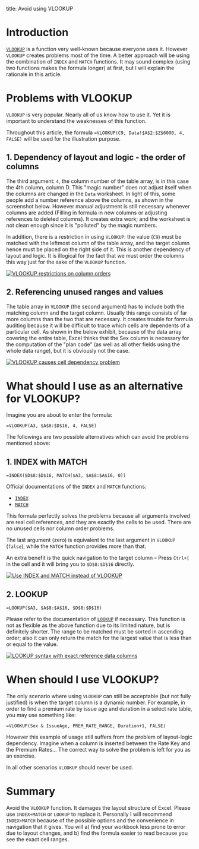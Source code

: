 title: Avoid using VLOOKUP

# Introduction

[`VLOOKUP`][doc-vlookup] is a function very well-known because everyone uses it. However `VLOOKUP` creates problems most of the time. A better approach will be using the combination of `INDEX` and `MATCH` functions. It may sound complex (using two functions makes the formula longer) at first, but I will explain the rationale in this article.

# Problems with VLOOKUP

`VLOOKUP` is very popular. Nearly all of us know how to use it. Yet it is important to understand the weaknesses of this function.

Throughout this article, the formula `=VLOOKUP(C9, Data!$A$2:$Z$6000, 4, FALSE)` will be used for the illustration purpose.

## 1. Dependency of layout and logic - the order of columns

The third argument: `4`, the column number of the table array, is in this case the 4th column, column D. This "magic number" does not adjust itself when the columns are changed in the `Data` worksheet. In light of this, some people add a number reference above the columns, as shown in the screenshot below. However manual adjustment is still necessary whenever columns are added (Filling in formula in new columns or adjusting references to deleted columns). It creates extra work; and the worksheet is not clean enough since it is "polluted" by the magic numbers.

In addition, there is a restriction in using `VLOOKUP`: the value (`C9`) must be matched with the leftmost column of the table array, and the target column hence must be placed on the right side of it. This is another dependency of layout and logic. It is illogical for the fact that we must order the columns this way just for the sake of the `VLOOKUP` function.

[![VLOOKUP restrictions on column orders][image-column-order]][image-column-order]

## 2. Referencing unused ranges and values

The table array in `VLOOKUP` (the second argument) has to include both the matching column and the target column. Usually this range consists of far more columns than the two that are necessary. It creates trouble for formula auditing because it will be difficult to trace which cells are dependents of a particular cell. As shown in the below exhibit, because of the data array covering the entire table, Excel thinks that the Sex column is necessary for the computation of the "plan code" (as well as all other fields using the whole data range), but it is obviously not the case.

[![VLOOKUP causes cell dependency problem][image-unused-cells]][image-unused-cells]

# What should I use as an alternative for VLOOKUP?

Imagine you are about to enter the formula:

```
=VLOOKUP(A3, $A$8:$D$16, 4, FALSE)
```

The followings are two possible alternatives which can avoid the problems mentioned above:

## 1. INDEX with MATCH

```
=INDEX($D$8:$D$16, MATCH($A3, $A$8:$A$16, 0))
```

Official documentations of the `INDEX` and `MATCH` functions:

- [`INDEX`][doc-index]
- [`MATCH`][doc-match]
 
This formula perfectly solves the problems because all arguments involved are real cell references, and they are exactly the cells to be used. There are no unused cells nor column order problems.
 
The last argument (zero) is equivalent to the last argument in `VLOOKUP` (`false`), while the `MATCH` function provides more than that.
 
An extra benefit is the quick navigation to the target column – Press `Ctrl+[` in the cell and it will bring you to `$D$8:$D$16` directly.

[![Use INDEX and MATCH instead of VLOOKUP][image-index-match]][image-index-match]

## 2. LOOKUP

```
=LOOKUP($A3, $A$8:$A$16, $D$8:$D$16)
```

Please refer to the documentation of [`LOOKUP`](https://support.office.com/en-us/article/LOOKUP-function-446d94af-663b-451d-8251-369d5e3864cb) if necessary. This function is not as flexible as the above function due to its limited nature, but is definitely shorter. The range to be matched must be sorted in ascending order; also it can only return the match for the largest value that is less than or equal to the value.

[![LOOKUP syntax with exact reference data columns][image-lookup]][image-lookup]

# When should I use VLOOKUP?

The only scenario where using `VLOOKUP` can still be acceptable (but not fully justified) is when the target column is a dynamic number. For example, in order to find a premium rate by issue age and duration in a select rate table, you may use something like:

```
=VLOOKUP(Sex & IssueAge, PREM_RATE_RANGE, Duration+1, FALSE)
```

However this example of usage still suffers from the problem of layout-logic dependency. Imagine when a column is inserted between the Rate Key and the Premium Rates... The correct way to solve the problem is left for you as an exercise.

In all other scenarios `VLOOKUP` should never be used.

# Summary

Avoid the `VLOOKUP` function. It damages the layout structure of Excel. Please use `INDEX+MATCH` or `LOOKUP` to replace it. Personally I will recommend `INDEX+MATCH` because of the possible options and the convenience in navigation that it gives. You will a) find your workbook less prone to error due to layout changes, and b) find the formula easier to read because you see the exact cell ranges.

[doc-vlookup]: https://support.office.com/en-us/article/VLOOKUP-function-0bbc8083-26fe-4963-8ab8-93a18ad188a1
[doc-index]: https://support.office.com/en-us/article/INDEX-function-a5dcf0dd-996d-40a4-a822-b56b061328bd
[doc-match]: https://support.office.com/en-us/article/MATCH-function-e8dffd45-c762-47d6-bf89-533f4a37673a
[image-column-order]: /content/images/2017/12/vlookup-numbering-columns.png
[image-unused-cells]: /content/images/2017/12/vlookup-unused-cells.png
[image-index-match]: /content/images/2017/12/vlookup-index-match.png
[image-lookup]: /content/images/2017/12/vlookup-lookup.png
